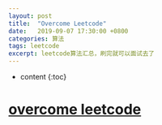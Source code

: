 ```yaml
---
layout: post
title:  "Overcome Leetcode"
date:   2019-09-07 17:30:00 +0800
categories: 算法
tags: leetcode
excerpt: leetcode算法汇总，刷完就可以面试去了
---
```

* content
{:toc}

# [overcome leetcode](https://leetcode.com/problemset/all/)